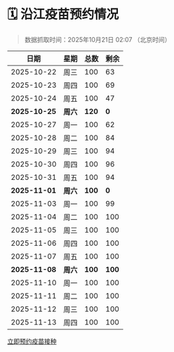 # 🗓️ 沿江疫苗预约情况

> 数据抓取时间：2025年10月21日 02:07 （北京时间）

| 日期 | 星期 | 总数 | 剩余 |
|------|------|------|------|
| 2025-10-22 | 周三 | 100 | 63 |
| 2025-10-23 | 周四 | 100 | 69 |
| 2025-10-24 | 周五 | 100 | 47 |
| **2025-10-25** | **周六** | **120** | **0** |
| 2025-10-27 | 周一 | 100 | 62 |
| 2025-10-28 | 周二 | 100 | 84 |
| 2025-10-29 | 周三 | 100 | 94 |
| 2025-10-30 | 周四 | 100 | 96 |
| 2025-10-31 | 周五 | 100 | 94 |
| **2025-11-01** | **周六** | **100** | **0** |
| 2025-11-03 | 周一 | 100 | 99 |
| 2025-11-04 | 周二 | 100 | 100 |
| 2025-11-05 | 周三 | 100 | 100 |
| 2025-11-06 | 周四 | 100 | 100 |
| 2025-11-07 | 周五 | 100 | 100 |
| **2025-11-08** | **周六** | **100** | **100** |
| 2025-11-10 | 周一 | 100 | 100 |
| 2025-11-11 | 周二 | 100 | 100 |
| 2025-11-12 | 周三 | 100 | 100 |
| 2025-11-13 | 周四 | 100 | 100 |


<div class="button-container">
<a class="btn" href="http://yfzweb.ishequ.net/#/login" target="_blank">立即预约疫苗接种</a>
</div>
